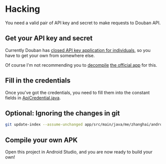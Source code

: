 # Hacking

You need a valid pair of API key and secret to make requests to Douban API.

## Get your API key and secret

Currently Douban has [closed API key application for individuals](https://developers.douban.com/apikey/), so you have to get your own from somewhere else.

Of course I'm not recommending you to [decompile](http://www.javadecompilers.com/apk) [the official app](http://www.douban.com/doubanapp/redirect?download=Android) for this.

## Fill in the credentials

Once you've got the credentials, you need to fill them into the constant fields in [ApiCredential.java](app/src/main/java/me/zhanghai/android/douya/network/api/ApiCredential.java).

## Optional: Ignoring the changes in git

```bash
git update-index --assume-unchanged app/src/main/java/me/zhanghai/android/douya/network/api/ApiCredential.java
```

## Compile your own APK

Open this project in Android Studio, and you are now ready to build your own!

